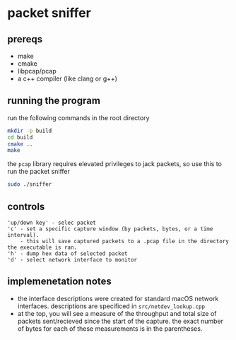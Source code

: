 # packet sniffer

## prereqs

- make
- cmake
- libpcap/pcap
- a c++ compiler (like clang or g++)

## running the program

run the following commands in the root directory

```bash
mkdir -p build
cd build
cmake ..
make
```

the `pcap` library requires elevated privileges to jack packets, so use this to run the packet sniffer

```bash
sudo ./sniffer
```

## controls

```
'up/down key' - selec packet
'c' - set a specific capture window (by packets, bytes, or a time interval).
    - this will save captured packets to a .pcap file in the directory the executable is ran.
'h' - dump hex data of selected packet
'd' - select network interface to monitor
```

## implemenetation notes

- the interface descriptions were created for standard macOS network interfaces. descriptions are specificed in `src/netdev_lookup.cpp`
- at the top, you will see a measure of the throughput and total size of packets sent/recieved since the start of the capture. the exact number of bytes for each of these measurements is in the parentheses.
